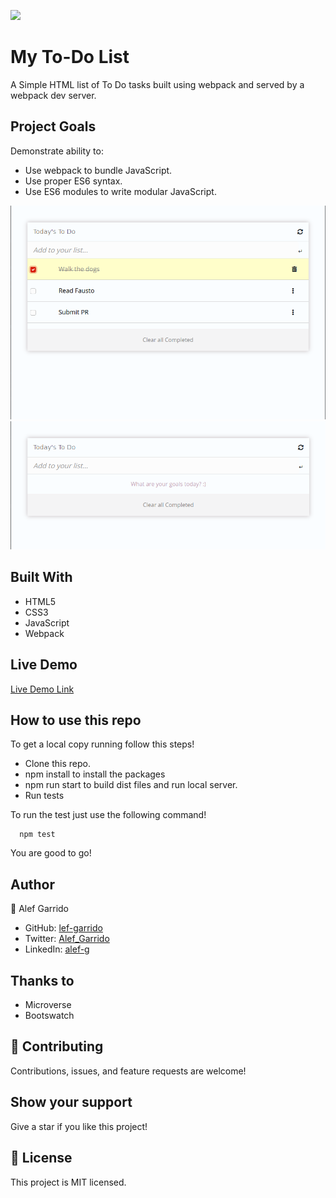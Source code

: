 
![](https://img.shields.io/badge/Microverse-blueviolet)

# My To-Do List

A Simple HTML list of To Do tasks built using webpack and served by a webpack dev server. 

## Project Goals 
  
  Demonstrate ability to:
  - Use webpack to bundle JavaScript.
  - Use proper ES6 syntax.
  - Use ES6 modules to write modular JavaScript.

![screenshot](./assets/App-screenshot.png)
![screenshot](./assets/App-screenshot2.png)

## Built With

- HTML5
- CSS3
- JavaScript
- Webpack

## Live Demo

[Live Demo Link](https://alef-garrido.github.io/myToDoList/)

## How to use this repo

To get a local copy running follow this steps!

- Clone this repo.
- npm install to install the packages
- npm run start to build dist files and run local server.
- Run tests

To run the test just use the following command!

```
  npm test
```

You are good to go! 

## Author

👤 Alef Garrido

- GitHub: [lef-garrido](https://github.com/alef-garrido)
- Twitter: [Alef_Garrido](https://twitter.com/Alef_Garrido)
- LinkedIn: [alef-g](https://www.linkedin.com/in/alef-g/)

## Thanks to

- Microverse 
- Bootswatch

## :handshake: Contributing
Contributions, issues, and feature requests are welcome!

## Show your support
Give a star if you like this project!

## :memo: License
This project is MIT licensed.